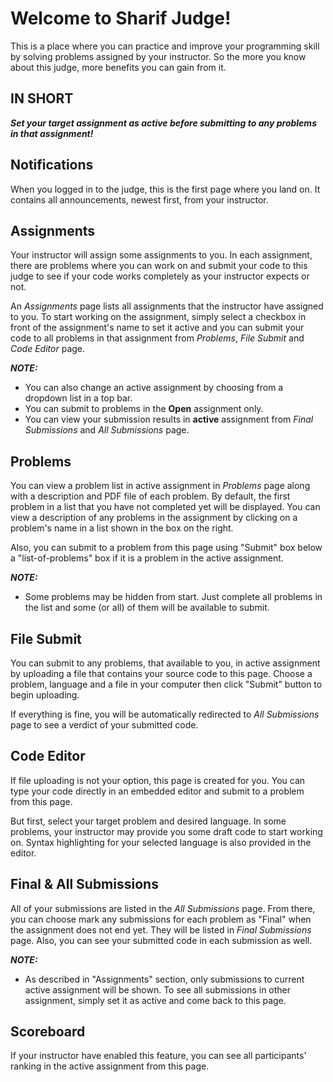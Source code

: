 # Welcome to Sharif Judge!

This is a place where you can practice and improve your programming skill by solving problems assigned by your instructor. So the more you know about this judge, more benefits you can gain from it.

## IN SHORT
___Set your target assignment as active before submitting to any problems in that assignment!___

## Notifications
When you logged in to the judge, this is the first page where you land on. It contains all announcements, newest first, from your instructor.

## Assignments
Your instructor will assign some assignments to you. In each assignment, there are problems where you can work on and submit your code to this judge to see if your code works completely as your instructor expects or not.

An _Assignments_ page lists all assignments that the instructor have assigned to you. To start working on the assignment, simply select a checkbox in front of the assignment's name to set it active and you can submit your code to all problems in that assignment from _Problems_, _File Submit_ and _Code Editor_ page.

___NOTE:___
* You can also change an active assignment by choosing from a dropdown list in a top bar.
* You can submit to problems in the __Open__ assignment only.
* You can view your submission results in __active__ assignment from _Final Submissions_ and _All Submissions_ page.

## Problems
You can view a problem list in active assignment in _Problems_ page along with a description and PDF file of each problem. By default, the first problem in a list that you have not completed yet will be displayed. You can view a description of any problems in the assignment by clicking on a problem's name in a list shown in the box on the right.

Also, you can submit to a problem from this page using "Submit" box below a "list-of-problems" box if it is a problem in the active assignment.

___NOTE:___
* Some problems may be hidden from start. Just complete all problems in the list and some (or all) of them will be available to submit.

## File Submit
You can submit to any problems, that available to you, in active assignment by uploading a file that contains your source code to this page. Choose a problem, language and a file in your computer then click "Submit" button to begin uploading.

If everything is fine, you will be automatically redirected to _All Submissions_ page to see a verdict of your submitted code.

## Code Editor
If file uploading is not your option, this page is created for you. You can type your code directly in an embedded editor and submit to a problem from this page.

But first, select your target problem and desired language. In some problems, your instructor may provide you some draft code to start working on. Syntax highlighting for your selected language is also provided in the editor.

## Final & All Submissions
All of your submissions are listed in the _All Submissions_ page. From there, you can choose mark any submissions for each problem as "Final" when the assignment does not end yet. They will be listed in _Final Submissions_ page. Also, you can see your submitted code in each submission as well.

___NOTE:___
* As described in "Assignments" section, only submissions to current active assignment will be shown. To see all submissions in other assignment, simply set it as active and come back to this page.


## Scoreboard
If your instructor have enabled this feature, you can see all participants' ranking in the active assignment from this page.